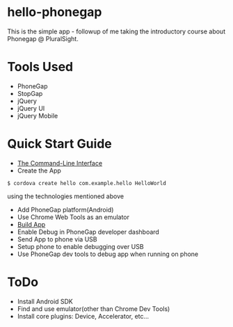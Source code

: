 # hello-phonegap
This is the simple app - followup of me taking the introductory course about Phonegap @ PluralSight.

# Tools Used
- PhoneGap
- StopGap
- jQuery
- jQuery UI
- jQuery Mobile

# Quick Start Guide
- [The Command-Line Interface](http://docs.phonegap.com/en/4.0.0/guide_cli_index.md.html)
- Create the App
```
$ cordova create hello com.example.hello HelloWorld
```
using the technologies mentioned above
- Add PhoneGap platform(Android)
- Use Chrome Web Tools as an emulator
- [Build App](https://build.phonegap.com)
- Enable Debug in PhoneGap developer dashboard
- Send App to phone via USB
- Setup phone to enable debugging over USB
- Use PhoneGap dev tools to debug app when running on phone

# ToDo
- Install Android SDK
- Find and use emulator(other than Chrome Dev Tools)
- Install core plugins: Device, Accelerator, etc...



